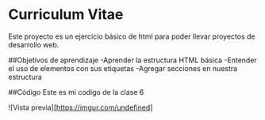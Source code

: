 # Curriculum Vitae

Este proyecto es un ejercicio básico de html para poder llevar proyectos de desarrollo web.

##Objetivos de aprendizaje
-Aprender la estructura HTML básica
-Entender el uso de elementos con sus etiquetas
-Agregar secciones en nuestra estructura

##Código
Este es mi codigo de la clase 6

![Vista previa][https://imgur.com/undefined]
